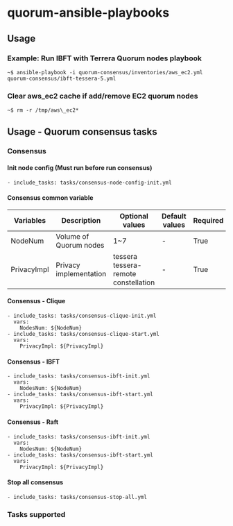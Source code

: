 # quorum-ansible-playbooks

## Usage

### Example: Run IBFT with Terrera Quorum nodes playbook
```
~$ ansible-playbook -i quorum-consensus/inventories/aws_ec2.yml quorum-consensus/ibft-tessera-5.yml
```

### Clear aws\_ec2 cache if add/remove EC2 quorum nodes
```
~$ rm -r /tmp/aws\_ec2*
```

## Usage - Quorum consensus tasks 

### Consensus

#### Init node config (Must run before run consensus)
```
- include_tasks: tasks/consensus-node-config-init.yml
```

#### Consensus common variable

Variables | Description | Optional values | Default values | Required
---------- | ----------- | --------------- | -------------- | --------
NodeNum | Volume of Quorum nodes | 1~7 | - | True
PrivacyImpl | Privacy implementation | tessera <br> tessera-remote <br> constellation | - | True

#### Consensus - Clique
```
- include_tasks: tasks/consensus-clique-init.yml
  vars:
    NodesNum: ${NodeNum}
- include_tasks: tasks/consensus-clique-start.yml
  vars:
    PrivacyImpl: ${PrivacyImpl}
```

#### Consensus - IBFT
```
- include_tasks: tasks/consensus-ibft-init.yml
  vars:
    NodesNum: ${NodeNum}
- include_tasks: tasks/consensus-ibft-start.yml
  vars:
    PrivacyImpl: ${PrivacyImpl}
```

#### Consensus - Raft
```
- include_tasks: tasks/consensus-ibft-init.yml
  vars:
    NodesNum: ${NodeNum}
- include_tasks: tasks/consensus-ibft-start.yml
  vars:
    PrivacyImpl: ${PrivacyImpl}
```

#### Stop all consensus
```
- include_tasks: tasks/consensus-stop-all.yml
```

### Tasks supported

